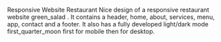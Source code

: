 Responsive Website Restaurant
Nice design of a responsive restaurant website green_salad . It contains a header, home, about, services, menu, app, contact and a footer. It also has a fully developed light/dark mode first_quarter_moon first for mobile then for desktop.
